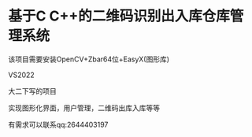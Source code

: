 # 基于C C++的二维码识别出入库仓库管理系统

该项目需要安装OpenCV+Zbar64位+EasyX(图形库)

VS2022

大二下写的项目

实现图形化界面，用户管理，二维码出库入库等等

有需求可以联系qq:2644403197